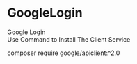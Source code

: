 # GoogleLogin
Google Login
<br>
Use Command to Install  The  Client Service <br>

composer require google/apiclient:^2.0
